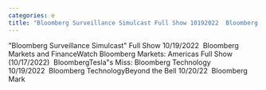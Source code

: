 ```yaml
---
categories: e
title: "Bloomberg Surveillance Simulcast Full Show 10192022  Bloomberg Markets and Finance"
---
```

"Bloomberg Surveillance Simulcast" Full Show 10/19/2022&nbsp;&nbsp;Bloomberg Markets and FinanceWatch Bloomberg Markets: Americas Full Show (10/17/2022)&nbsp;&nbsp;BloombergTesla"s Miss: Bloomberg Technology 10/19/2022&nbsp;&nbsp;Bloomberg TechnologyBeyond the Bell 10/20/22&nbsp;&nbsp;Bloomberg Mark